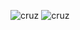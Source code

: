![cruz](resource:assets/markdowns/mijie/mijie_1.jpg)
![cruz](resource:assets/markdowns/mijie/mijie_2.jpg)